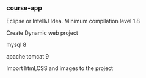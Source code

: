 ### course-app
Eclipse or IntelliJ Idea. Minimum compilation level 1.8

Create Dynamic web project

mysql 8

apache tomcat 9 

Import html,CSS and images to the project
